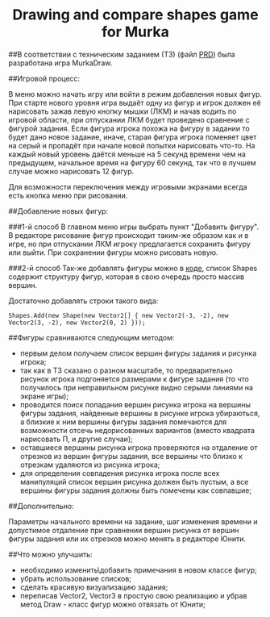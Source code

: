 <h1 align="center"><b>Drawing and compare shapes game for Murka</b></h1>


##В соответствии с техническим заданием (ТЗ) (файл [PRD](PRD.pdf)) была разработана игра MurkaDraw.

##Игровой процесс:

В меню можно начать игру или войти в режим добавления новых фигур.
При старте нового уровня игра выдаёт одну из фигур и игрок должен её нарисовать зажав левую кнопку мышки (ЛКМ) и начав водить по игровой области, при отпускании ЛКМ будет проведено сравнение с фигурой задания. Если фигура игрока похожа на фигуру в задании то будет дано новое задание, иначе, старая фигура игрока поменяет цвет на серый и пропадёт при начале новой попытки нарисовать что-то.
На каждый новый уровень даётся меньше на 5 секунд времени чем на предыдущем, начальное время на фигуру 60 секунд, так что в лучшем случае можно нарисовать 12 фигур.

Для возможности переключения между игровыми экранами всегда есть кнопка меню при рисовании.

##Добавление новых фигур:

###1-й способ
В главном меню игры выбрать пункт "Добавить фигуру". В редакторе рисование фигур происходит таким-же образом как и в игре, но при отпускании ЛКМ игроку предлагается сохранить фигуру или выйти. При сохранении фигуры можно рисовать новую.

###2-й способ
Так-же добавлять фигуры можно в [коде](Assets/Scripts/MainSrc.cs), список Shapes содержит структуру фигур, которая в свою очередь просто массив вершин.

Достаточно добавлять строки такого вида:

    Shapes.Add(new Shape(new Vector2[] { new Vector2(-3, -2), new Vector2(3, -2), new Vector2(0, 2) }));


##Фигуры сравниваются следующим методом:

- первым делом получаем список вершин фигуры задания и рисунка игрока;
- так как в ТЗ сказано о разном масштабе, то предварительно рисунок игрока подгоняется размерами к фигуре задания (то что получилось при неправильном рисунке видно серыми линиями на экране игры);
- проводится поиск попадания вершин рисунка игрока на вершины фигуры задания, найденные вершины в рисунке игрока убираються, а близкие к ним вершины фигуры задания помечаются для возможности отсечь недорисованных вариантов (вместо квадрата нарисовать П, и другие случаи);
- оставшиеся вершины рисунка игрока проверяются на отдаление от отрезков из вершин фигуры задания, все вершины что близко к отрезкам удаляются из рисунка игрока;
- для определения совпадения рисунка игрока после всех манипуляций список вершин рисунка должен быть пустым, а все вершины фигуры задания должны быть помечены как совпавшие;

##Дополнительно:

Параметры начального времени на задание, шаг изменения времени и допустимое отдаление при сравнении вершин рисунка от вершин фигуры задания или их отрезков можно менять в редакторе Юнити.


##Что можно улучшить:

- необходимо изменить\добавить примечания в новом классе фигур;
- убрать использование списков;
- сделать красивую визуализацию задания;
- переписав Vector2, Vector3 в простую свою реализацию и убрав метод Draw - класс фигур можно отвязать от Юнити;
